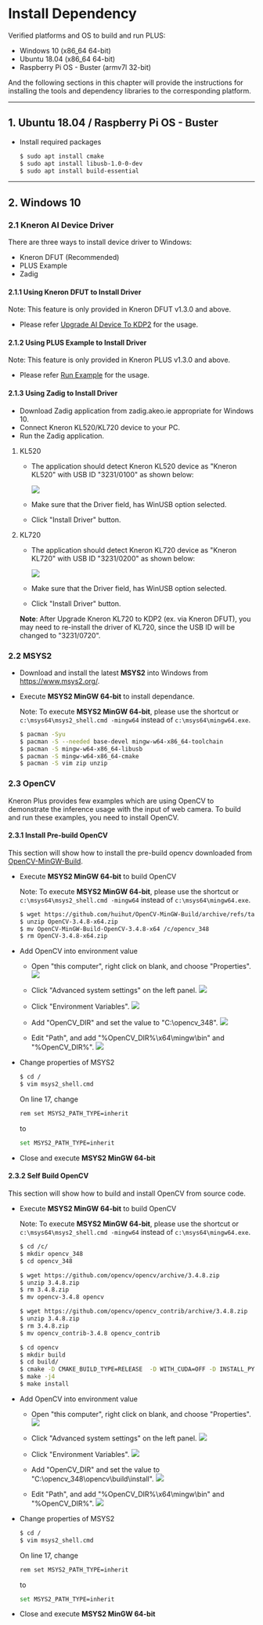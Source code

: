 # Install Dependency

Verified platforms and OS to build and run PLUS:

- Windows 10 (x86_64 64-bit)
- Ubuntu 18.04 (x86_64 64-bit)
- Raspberry Pi OS - Buster (armv7l 32-bit)

And the following sections in this chapter will provide the instructions for installing the tools and dependency libraries to the corresponding platform.


---


## 1. Ubuntu 18.04 / Raspberry Pi OS - Buster

- Install required packages

    ```bash
    $ sudo apt install cmake
    $ sudo apt install libusb-1.0-0-dev
    $ sudo apt install build-essential
    ```

---

## 2. Windows 10

### 2.1 Kneron AI Device Driver

There are three ways to install device driver to Windows:

- Kneron DFUT (Recommended)
- PLUS Example
- Zadig

#### 2.1.1 Using **Kneron DFUT** to Install Driver

Note: This feature is only provided in Kneron DFUT v1.3.0 and above.

- Please refer [Upgrade AI Device To KDP2](./upgrade_ai_device_to_kdp2.md#3-install-driver-for-windows) for the usage.
#### 2.1.2 Using **PLUS Example** to Install Driver

Note: This feature is only provided in Kneron PLUS v1.3.0 and above.

- Please refer [Run Example](./run_examples.md#13-install-driver-for-windows-example) for the usage.

#### 2.1.3 Using **Zadig** to Install Driver

- Download Zadig application from zadig.akeo.ie appropriate for Windows 10.
- Connect Kneron KL520/KL720 device to your PC.
- Run the Zadig application.

1. KL520

    - The application should detect Kneron KL520 device as "Kneron KL520" with USB ID
    "3231/0100" as shown below:

        ![](../imgs/zadig_install_kl520_driver.png)

    - Make sure that the Driver field, has WinUSB option selected.

    - Click "Install Driver" button.

2. KL720

    - The application should detect Kneron KL720 device as "Kneron KL720" with USB ID
    "3231/0200" as shown below:

        ![](../imgs/zadig_install_kl720_driver.png)

    - Make sure that the Driver field, has WinUSB option selected.

    - Click "Install Driver" button.

    **Note**: After Upgrade Kneron KL720 to KDP2 (ex. via Kneron DFUT), you may need to re-install the driver of KL720, since the USB ID will be changed to "3231/0720".



### 2.2 **MSYS2**

- Download and install the latest **MSYS2** into Windows from <https://www.msys2.org/>.

- Execute **MSYS2 MinGW 64-bit** to install dependance.

    Note: To execute **MSYS2 MinGW 64-bit**, please use the shortcut or `c:\msys64\msys2_shell.cmd -mingw64` instead of `c:\msys64\mingw64.exe`.

    ```bash
    $ pacman -Syu
    $ pacman -S --needed base-devel mingw-w64-x86_64-toolchain
    $ pacman -S mingw-w64-x86_64-libusb
    $ pacman -S mingw-w64-x86_64-cmake
    $ pacman -S vim zip unzip
    ```

### 2.3 OpenCV

Kneron Plus provides few examples which are using OpenCV to demonstrate the inference usage with the input of web camera.
To build and run these examples, you need to install OpenCV.

#### 2.3.1 Install Pre-build OpenCV

This section will show how to install the pre-build opencv downloaded from [OpenCV-MinGW-Build](https://github.com/huihut/OpenCV-MinGW-Build).

- Execute **MSYS2 MinGW 64-bit** to build OpenCV

    Note: To execute **MSYS2 MinGW 64-bit**, please use the shortcut or `c:\msys64\msys2_shell.cmd -mingw64` instead of `c:\msys64\mingw64.exe`.

    ```bash
    $ wget https://github.com/huihut/OpenCV-MinGW-Build/archive/refs/tags/OpenCV-3.4.8-x64.zip
    $ unzip OpenCV-3.4.8-x64.zip
    $ mv OpenCV-MinGW-Build-OpenCV-3.4.8-x64 /c/opencv_348
    $ rm OpenCV-3.4.8-x64.zip
    ```

- Add OpenCV into environment value

    - Open "this computer", right click on blank, and choose "Properties".
    ![](../imgs/windows_this_computer.png)

    - Click "Advanced system settings" on the left panel.
    ![](../imgs/windows_system.png)

    - Click "Environment Variables".
    ![](../imgs/windows_system_properties.png)

    - Add "OpenCV_DIR" and set the value to "C:\opencv_348".
    ![](../imgs/windows_add_opencv_path_for_pre_build.png)

    - Edit "Path", and add "%OpenCV_DIR%\x64\mingw\bin" and "%OpenCV_DIR%".
    ![](../imgs/windows_add_opencv_lib_path.png)

- Change properties of MSYS2
    ```bash
    $ cd /
    $ vim msys2_shell.cmd
    ```

    On line 17, change
    ```bash
    rem set MSYS2_PATH_TYPE=inherit
    ```
    to
    ```bash
    set MSYS2_PATH_TYPE=inherit
    ```

- Close and execute **MSYS2 MinGW 64-bit**


#### 2.3.2 Self Build OpenCV

This section will show how to build and install OpenCV from source code.

- Execute **MSYS2 MinGW 64-bit** to build OpenCV

    Note: To execute **MSYS2 MinGW 64-bit**, please use the shortcut or `c:\msys64\msys2_shell.cmd -mingw64` instead of `c:\msys64\mingw64.exe`.

    ```bash
    $ cd /c/
    $ mkdir opencv_348
    $ cd opencv_348

    $ wget https://github.com/opencv/opencv/archive/3.4.8.zip
    $ unzip 3.4.8.zip
    $ rm 3.4.8.zip
    $ mv opencv-3.4.8 opencv

    $ wget https://github.com/opencv/opencv_contrib/archive/3.4.8.zip
    $ unzip 3.4.8.zip
    $ rm 3.4.8.zip
    $ mv opencv_contrib-3.4.8 opencv_contrib

    $ cd opencv
    $ mkdir build
    $ cd build/
    $ cmake -D CMAKE_BUILD_TYPE=RELEASE  -D WITH_CUDA=OFF -D INSTALL_PYTHON_EXAMPLES=OFF -D INSTALL_C_EXAMPLES=OFF -D BUILD_EXAMPLES=OFF -D BUILD_DOCS=OFF -D BUILD_PERF_TESTS=OFF -D WITH_GSTREAMER=OFF -D WITH_LIBV4L=ON -D ENABLE_PRECOMPILED_HEADERS=OFF -D OPENCV_EXTRA_MODULES_PATH=../../opencv_contrib/modules .. -G "MSYS Makefiles"
    $ make -j4
    $ make install
    ```

- Add OpenCV into environment value

    - Open "this computer", right click on blank, and choose "Properties".
    ![](../imgs/windows_this_computer.png)

    - Click "Advanced system settings" on the left panel.
    ![](../imgs/windows_system.png)

    - Click "Environment Variables".
    ![](../imgs/windows_system_properties.png)

    - Add "OpenCV_DIR" and set the value to "C:\opencv_348\opencv\build\install".
    ![](../imgs/windows_add_opencv_path.png)

    - Edit "Path", and add "%OpenCV_DIR%\x64\mingw\bin" and "%OpenCV_DIR%".
    ![](../imgs/windows_add_opencv_lib_path.png)

- Change properties of MSYS2
    ```bash
    $ cd /
    $ vim msys2_shell.cmd
    ```

    On line 17, change
    ```bash
    rem set MSYS2_PATH_TYPE=inherit
    ```
    to
    ```bash
    set MSYS2_PATH_TYPE=inherit
    ```

- Close and execute **MSYS2 MinGW 64-bit**
